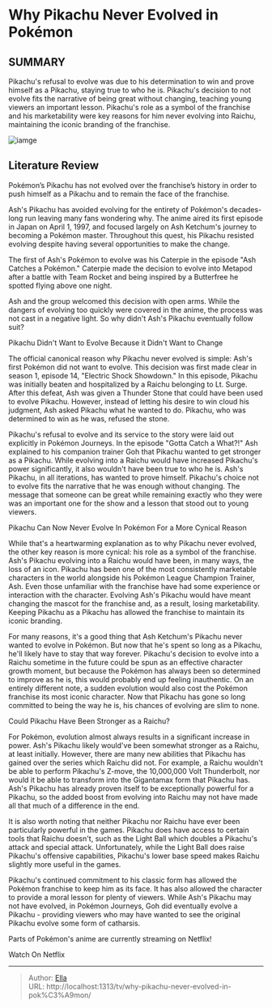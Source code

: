 # Why Pikachu Never Evolved in Pokémon


## SUMMARY 



  Pikachu&#39;s refusal to evolve was due to his determination to win and prove himself as a Pikachu, staying true to who he is.   Pikachu&#39;s decision to not evolve fits the narrative of being great without changing, teaching young viewers an important lesson.   Pikachu&#39;s role as a symbol of the franchise and his marketability were key reasons for him never evolving into Raichu, maintaining the iconic branding of the franchise.  

![iamge](https://static1.srcdn.com/wordpress/wp-content/uploads/2021/10/pokemon-why-pikachu-never-evolved.jpg)

## Literature Review
Pokémon’s Pikachu has not evolved over the franchise’s history in order to push himself as a Pikachu and to remain the face of the franchise.




Ash&#39;s Pikachu has avoided evolving for the entirety of Pokémon&#39;s decades-long run leaving many fans wondering why. The anime aired its first episode in Japan on April 1, 1997, and focused largely on Ash Ketchum&#39;s journey to becoming a Pokémon master. Throughout this quest, his Pikachu resisted evolving despite having several opportunities to make the change.




The first of Ash&#39;s Pokémon to evolve was his Caterpie in the episode &#34;Ash Catches a Pokémon.&#34; Caterpie made the decision to evolve into Metapod after a battle with Team Rocket and being inspired by a Butterfree he spotted flying above one night.

          

Ash and the group welcomed this decision with open arms. While the dangers of evolving too quickly were covered in the anime, the process was not cast in a negative light. So why didn&#39;t Ash&#39;s Pikachu eventually follow suit?


 Pikachu Didn&#39;t Want to Evolve Because it Didn&#39;t Want to Change 
         

The official canonical reason why Pikachu never evolved is simple: Ash&#39;s first Pokémon did not want to evolve. This decision was first made clear in season 1, episode 14, &#34;Electric Shock Showdown.&#34; In this episode, Pikachu was initially beaten and hospitalized by a Raichu belonging to Lt. Surge. After this defeat, Ash was given a Thunder Stone that could have been used to evolve Pikachu. However, instead of letting his desire to win cloud his judgment, Ash asked Pikachu what he wanted to do. Pikachu, who was determined to win as he was, refused the stone.




Pikachu&#39;s refusal to evolve and its service to the story were laid out explicitly in Pokémon Journeys. In the episode &#34;Gotta Catch a What?!&#34; Ash explained to his companion trainer Goh that Pikachu wanted to get stronger as a Pikachu. While evolving into a Raichu would have increased Pikachu&#39;s power significantly, it also wouldn&#39;t have been true to who he is. Ash&#39;s Pikachu, in all iterations, has wanted to prove himself. Pikachu&#39;s choice not to evolve fits the narrative that he was enough without changing. The message that someone can be great while remaining exactly who they were was an important one for the show and a lesson that stood out to young viewers.



 Pikachu Can Now Never Evolve In Pokémon For a More Cynical Reason 
          

While that&#39;s a heartwarming explanation as to why Pikachu never evolved, the other key reason is more cynical: his role as a symbol of the franchise. Ash&#39;s Pikachu evolving into a Raichu would have been, in many ways, the loss of an icon. Pikachu has been one of the most consistently marketable characters in the world alongside his Pokémon League Champion Trainer, Ash. Even those unfamiliar with the franchise have had some experience or interaction with the character. Evolving Ash&#39;s Pikachu would have meant changing the mascot for the franchise and, as a result, losing marketability. Keeping Pikachu as a Pikachu has allowed the franchise to maintain its iconic branding.




For many reasons, it&#39;s a good thing that Ash Ketchum&#39;s Pikachu never wanted to evolve in Pokémon. But now that he&#39;s spent so long as a Pikachu, he&#39;ll likely have to stay that way forever. Pikachu&#39;s decision to evolve into a Raichu sometime in the future could be spun as an effective character growth moment, but because the Pokémon has always been so determined to improve as he is, this would probably end up feeling inauthentic. On an entirely different note, a sudden evolution would also cost the Pokémon franchise its most iconic character. Now that Pikachu has gone so long committed to being the way he is, his chances of evolving are slim to none.



 Could Pikachu Have Been Stronger as a Raichu? 
          

For Pokémon, evolution almost always results in a significant increase in power. Ash&#39;s Pikachu likely would&#39;ve been somewhat stronger as a Raichu, at least initially. However, there are many new abilities that Pikachu has gained over the series which Raichu did not. For example, a Raichu wouldn&#39;t be able to perform Pikachu&#39;s Z-move, the 10,000,000 Volt Thunderbolt, nor would it be able to transform into the Gigantamax form that Pikachu has. Ash&#39;s Pikachu has already proven itself to be exceptionally powerful for a Pikachu, so the added boost from evolving into Raichu may not have made all that much of a difference in the end.




It is also worth noting that neither Pikachu nor Raichu have ever been particularly powerful in the games. Pikachu does have access to certain tools that Raichu doesn&#39;t, such as the Light Ball which doubles a Pikachu&#39;s attack and special attack. Unfortunately, while the Light Ball does raise Pikachu&#39;s offensive capabilities, Pikachu&#39;s lower base speed makes Raichu slightly more useful in the games.

Pikachu&#39;s continued commitment to his classic form has allowed the Pokémon franchise to keep him as its face. It has also allowed the character to provide a moral lesson for plenty of viewers. While Ash&#39;s Pikachu may not have evolved, in Pokémon Journeys, Goh did eventually evolve a Pikachu - providing viewers who may have wanted to see the original Pikachu evolve some form of catharsis.

Parts of Pokémon&#39;s anime are currently streaming on Netflix!

Watch On Netflix



---

> Author: [Ella](https://instagram.hk.cn/)  
> URL: http://localhost:1313/tv/why-pikachu-never-evolved-in-pok%C3%A9mon/  

